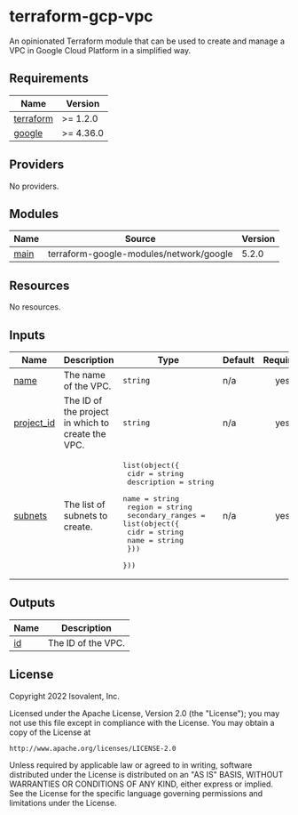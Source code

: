 # terraform-gcp-vpc

An opinionated Terraform module that can be used to create and manage a VPC in Google Cloud Platform in a simplified way.

<!-- BEGIN_TF_DOCS -->
## Requirements

| Name | Version |
|------|---------|
| <a name="requirement_terraform"></a> [terraform](#requirement\_terraform) | >= 1.2.0 |
| <a name="requirement_google"></a> [google](#requirement\_google) | >= 4.36.0 |

## Providers

No providers.

## Modules

| Name | Source | Version |
|------|--------|---------|
| <a name="module_main"></a> [main](#module\_main) | terraform-google-modules/network/google | 5.2.0 |

## Resources

No resources.

## Inputs

| Name | Description | Type | Default | Required |
|------|-------------|------|---------|:--------:|
| <a name="input_name"></a> [name](#input\_name) | The name of the VPC. | `string` | n/a | yes |
| <a name="input_project_id"></a> [project\_id](#input\_project\_id) | The ID of the project in which to create the VPC. | `string` | n/a | yes |
| <a name="input_subnets"></a> [subnets](#input\_subnets) | The list of subnets to create. | <pre>list(object({<br>    cidr        = string<br>    description = string<br>    name        = string<br>    region      = string<br>    secondary_ranges = list(object({<br>      cidr = string<br>      name = string<br>    }))<br>  }))</pre> | n/a | yes |

## Outputs

| Name | Description |
|------|-------------|
| <a name="output_id"></a> [id](#output\_id) | The ID of the VPC. |
<!-- END_TF_DOCS -->

## License

Copyright 2022 Isovalent, Inc.

Licensed under the Apache License, Version 2.0 (the "License");
you may not use this file except in compliance with the License.
You may obtain a copy of the License at

    http://www.apache.org/licenses/LICENSE-2.0

Unless required by applicable law or agreed to in writing, software
distributed under the License is distributed on an "AS IS" BASIS,
WITHOUT WARRANTIES OR CONDITIONS OF ANY KIND, either express or implied.
See the License for the specific language governing permissions and
limitations under the License.
